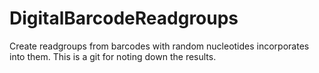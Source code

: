 # DigitalBarcodeReadgroups
Create readgroups from barcodes with random nucleotides incorporates into them. This is a git for noting down the results.
